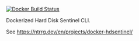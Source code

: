 [![Docker Build Status](https://img.shields.io/docker/build/ntrrg/hdsentinel.svg)](https://hub.docker.com/r/ntrrg/hdsentinel)

Dockerized Hard Disk Sentinel CLI.

See <https://ntrrg.dev/en/projects/docker-hdsentinel/>

